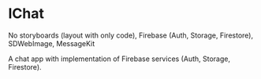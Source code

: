 # IChat
No storyboards (layout with only code), Firebase (Auth, Storage, Firestore), SDWebImage, MessageKit 

A chat app with implementation of Firebase services (Auth, Storage, Firestore).    
